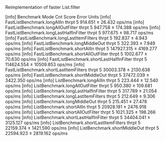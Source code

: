 Reimplementation of faster List.filter

[info] Benchmark                                 Mode  Cnt       Score       Error   Units
[info] FastListBenchmark.longAllIn              thrpt    5     914.651 ±    26.432  ops/ms
[info] FastListBenchmark.longAllOutFilter       thrpt    5     947.758 ±   174.388  ops/ms
[info] FastListBenchmark.longLastHalfInFilter   thrpt    5     977.675 ±    98.717  ops/ms
[info] FastListBenchmark.longLastItemFilters    thrpt    5     192.837 ±     4.943  ops/ms
[info] FastListBenchmark.longMiddleOut          thrpt    5     322.393 ±     7.949  ops/ms
[info] FastListBenchmark.shortAllIn             thrpt    5  147927.315 ±  4169.277  ops/ms
[info] FastListBenchmark.shortAllOutFilter      thrpt    5    1002.677 ±    70.630  ops/ms
[info] FastListBenchmark.shortLastHalfInFilter  thrpt    5  114624.554 ± 10509.853  ops/ms
[info] FastListBenchmark.shortLastItemFilters   thrpt    5   30003.378 ±  2130.638  ops/ms
[info] FastListBenchmark.shortMiddleOut         thrpt    5   37472.039 ±  3422.350  ops/ms
[info] ListBenchmark.longAllIn                  thrpt    5     223.444 ±    12.540  ops/ms
[info] ListBenchmark.longAllOutFilter           thrpt    5     950.380 ±   109.681  ops/ms
[info] ListBenchmark.longLastHalfInFilter       thrpt    5     317.789 ±    21.054  ops/ms
[info] ListBenchmark.longLastItemFilters        thrpt    5     212.649 ±     9.306  ops/ms
[info] ListBenchmark.longMiddleOut              thrpt    5     215.451 ±    27.478  ops/ms
[info] ListBenchmark.shortAllIn                 thrpt    5   20928.181 ±  2476.918  ops/ms
[info] ListBenchmark.shortAllOutFilter          thrpt    5    1021.325 ±   198.266  ops/ms
[info] ListBenchmark.shortLastHalfInFilter      thrpt    5   34404.041 ±  3125.127  ops/ms
[info] ListBenchmark.shortLastItemFilters       thrpt    5   22159.374 ±  1421.590  ops/ms
[info] ListBenchmark.shortMiddleOut             thrpt    5   22594.923 ±  2819.162  ops/ms
